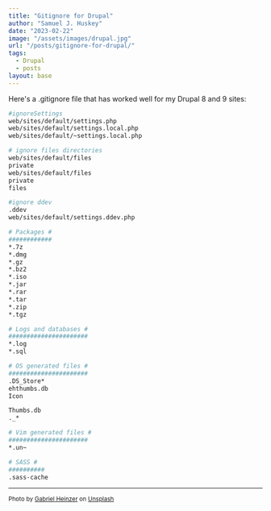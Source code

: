 ```yaml
---
title: "Gitignore for Drupal"
author: "Samuel J. Huskey"
date: "2023-02-22"
image: "/assets/images/drupal.jpg"
url: "/posts/gitignore-for-drupal/"
tags:
  - Drupal
  - posts
layout: base
---
```


Here's a .gitignore file that has worked well for my Drupal 8 and 9 sites:

```bash
#ignoreSettings
web/sites/default/settings.php
web/sites/default/settings.local.php
web/sites/default/~settings.local.php

# ignore files directories
web/sites/default/files
private
web/sites/default/files
private
files

#ignore ddev
.ddev
web/sites/default/settings.ddev.php

# Packages #
############
*.7z
*.dmg
*.gz
*.bz2
*.iso
*.jar
*.rar
*.tar
*.zip
*.tgz

# Logs and databases #
######################
*.log
*.sql

# OS generated files #
######################
.DS_Store*
ehthumbs.db
Icon

Thumbs.db
._*

# Vim generated files #
######################
*.un~

# SASS #
##########
.sass-cache
```

<hr />
<span style="font-size:smaller">Photo by <a href="https://unsplash.com/@6heinz3r?utm_content=creditCopyText&utm_medium=referral&utm_source=unsplash">Gabriel Heinzer</a> on <a href="https://unsplash.com/photos/a-close-up-of-a-computer-screen-with-a-bunch-of-words-on-it-EUzk9BIEq6M?utm_content=creditCopyText&utm_medium=referral&utm_source=unsplash">Unsplash</a></span>
